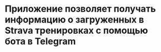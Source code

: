 # Приложение позволяет получать информацию о загруженных в Strava тренировках с помощью бота в Telegram

